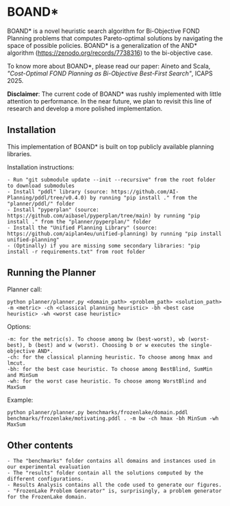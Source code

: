 # BOAND*
BOAND* is a novel heuristic search algorithm for Bi-Objective FOND Planning problems that computes Pareto-optimal solutions by navigating the space of possible policies. BOAND* is a generalization of the AND* algorithm (https://zenodo.org/records/7738316) to the bi-objective case.

To know more about BOAND*, please read our paper: Aineto and Scala, *"Cost-Optimal FOND Planning as Bi-Objective Best-First Search"*, ICAPS 2025.

**Disclaimer**: The current code of BOAND* was rushly implemented with little attention to performance. In the near future, we plan to revisit this line of research and develop a more polished implementation.

## Installation
This implementation of BOAND* is built on top publicly available planning libraries.

Installation instructions:

    - Run "git submodule update --init --recursive" from the root folder to download submodules
    - Install "pddl" library (source: https://github.com/AI-Planning/pddl/tree/v0.4.0) by running "pip install ." from the "planner/pddl/" folder 
    - Install "pyperplan" (source: https://github.com/aibasel/pyperplan/tree/main) by running "pip install ." from the "planner/pyperplan/" folder
    - Install the "Unified Planning Library" (source: https://github.com/aiplan4eu/unified-planning) by running "pip install unified-planning"
    - (Optinally) if you are missing some secondary libraries: "pip install -r requirements.txt" from root folder

## Running the Planner

Planner call:

    python planner/planner.py <domain_path> <problem_path> <solution_path> -m <metric> -ch <classical planning heuristic> -bh <best case heuristic> -wh <worst case heuristic>

Options:

    -m: for the metric(s). To choose among bw (best-worst), wb (worst-best), b (best) and w (worst). Choosing b or w executes the single-objective AND*.
    -ch: for the classical planning heuristic. To choose among hmax and lmcut.
    -bh: for the best case heuristic. To choose among BestBlind, SumMin and MinSum
    -wh: for the worst case heuristic. To choose among WorstBlind and MaxSum

Example:

    python planner/planner.py benchmarks/frozenlake/domain.pddl benchmarks/frozenlake/motivating.pddl . -m bw -ch hmax -bh MinSum -wh MaxSum

## Other contents

    - The "benchmarks" folder contains all domains and instances used in our experimental evaluation
    - The "results" folder contain all the solutions computed by the different configurations.
    - Results Analysis contains all the code used to generate our figures.
    - "FrozenLake Problem Generator" is, surprisingly, a problem generator for the FrozenLake domain.
